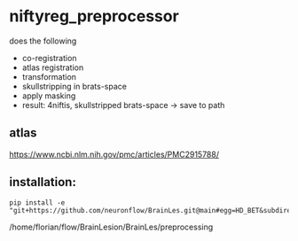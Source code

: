 # niftyreg_preprocessor
does the following
* co-registration
* atlas registration
* transformation
* skullstripping in brats-space
* apply masking
* result: 4niftis, skullstripped brats-space -> save to path

## atlas
https://www.ncbi.nlm.nih.gov/pmc/articles/PMC2915788/

## installation:
```
pip install -e "git+https://github.com/neuronflow/BrainLes.git@main#egg=HD_BET&subdirectory=preprocessing/brainles_preprocessing/brain_extraction/HD_BET"
```


/home/florian/flow/BrainLesion/BrainLes/preprocessing
